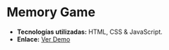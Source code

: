 # Memory Game

- **Tecnologías utilizadas:** HTML, CSS & JavaScript.
- **Enlace:** [Ver Demo](https://r3l4x1n.github.io/Memory-Game_JS/)
